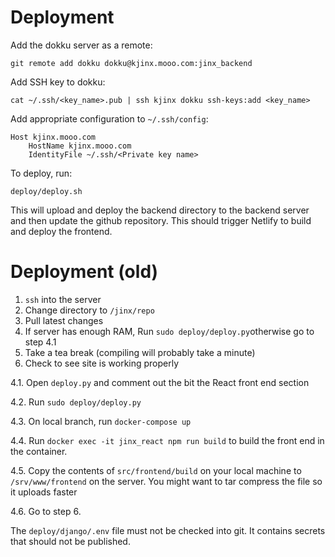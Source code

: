 # Deployment
Add the dokku server as a remote:
```
git remote add dokku dokku@kjinx.mooo.com:jinx_backend
```
Add SSH key to dokku:
```
cat ~/.ssh/<key_name>.pub | ssh kjinx dokku ssh-keys:add <key_name>
```
Add appropriate configuration to `~/.ssh/config`:
```
Host kjinx.mooo.com
	HostName kjinx.mooo.com
	IdentityFile ~/.ssh/<Private key name>
```
To deploy, run:
```
deploy/deploy.sh
```
This will upload and deploy the backend directory to the backend server and then update the github repository. This should trigger Netlify to build and deploy the frontend.

# Deployment (old)

1. `ssh` into the server
2. Change directory to `/jinx/repo`
3. Pull latest changes
4. If server has enough RAM, Run `sudo deploy/deploy.py`otherwise go to step 4.1
5. Take a tea break (compiling will probably take a minute)
6. Check to see site is working properly

4.1. Open `deploy.py` and comment out the bit the React front end section

4.2. Run `sudo deploy/deploy.py`

4.3. On local branch, run `docker-compose up`

4.4. Run `docker exec -it jinx_react npm run build` to build the front end in the container.

4.5. Copy the contents of `src/frontend/build` on your local machine to `/srv/www/frontend` on the server. You might want to tar compress the file so it uploads faster

4.6. Go to step 6.

The `deploy/django/.env` file must not be checked into git.
It contains secrets that should not be published.
